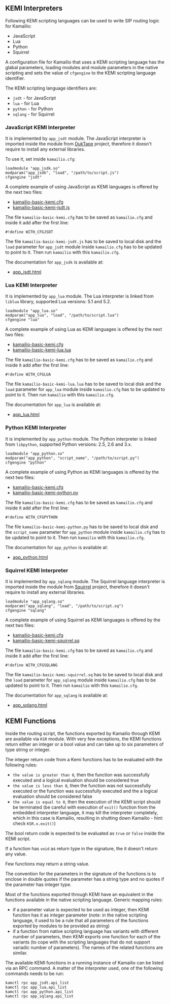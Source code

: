 ## KEMI Interpreters ##

Following KEMI scripting languages can be used to write SIP routing logic for Kamailio:

  * JavaScript
  * Lua
  * Python
  * Squirrel

A configuration file for Kamailio that uses a KEMI scripting language has the glabal parameters, loading modules and
module parameters in the native scripting and sets the value of `cfgengine` to the KEMI scripting language identifier.

The KEMI scripting language identifiers are:

  * `jsdt` - for JavaScript
  * `lua` - for Lua
  * `python` - for Python
  * `sqlang` - for Squirrel

### JavaScript KEMI Interpreter ###

It is implemented by `app_jsdt` module. The JavaScript interpreter is imported inside the module from
[DukTape](www.ducktape.org) project, therefore it doesn't require to install any external libraries.

To use it, set inside `kamailio.cfg`:

```
loadmodule "app_jsdk.so"
modparam("app_jsdk", "load", "/path/to/script.js")
cfgengine "jsdt"
```

A complete example of using JavaScript as KEMI languages is offered by the next two files:

  * [kamailio-basic-kemi.cfg](https://github.com/kamailio/kamailio/blob/master/misc/examples/kemi/kamailio-basic-kemi.cfg)
  * [kamailio-basic-kemi-jsdt.js](https://github.com/kamailio/kamailio/blob/master/misc/examples/kemi/kamailio-basic-kemi-jsdt.js)

The file `kamailio-basic-kemi.cfg` has to be saved as `kamailio.cfg` and inside it add after the first line:

```
#!define WITH_CFGJSDT
```

The file `kamailio-basic-kemi-jsdt.js` has to be saved to local disk and the `load` parameter for `app_jsdt` module
inside `kamailio.cfg` has to be updated to point to it. Then run `kamailio` with this `kamailio.cfg`.

The documentation for `app_jsdk` is available at:

  * [app_jsdt.html](https://kamailio.org/docs/modules/devel/modules/app_jsdt.html)

### Lua KEMI Interpreter ###

It is implemented by `app_lua` module. The Lua interpreter is linked from `liblua` library, supported Lua versions: 
5.1 and 5.2.

```
loadmodule "app_lua.so"
modparam("app_lua", "load", "/path/to/script.lua")
cfgengine "lua"
```

A complete example of using Lua as KEMI languages is offered by the next two files:

  * [kamailio-basic-kemi.cfg](https://github.com/kamailio/kamailio/blob/master/misc/examples/kemi/kamailio-basic-kemi.cfg)
  * [kamailio-basic-kemi-lua.lua](https://github.com/kamailio/kamailio/blob/master/misc/examples/kemi/kamailio-basic-kemi-lua.lua)

The file `kamailio-basic-kemi.cfg` has to be saved as `kamailio.cfg` and inside it add after the first line:

```
#!define WITH_CFGLUA
```

The file `kamailio-basic-kemi-lua.lua` has to be saved to local disk and the `load` parameter for `app_lua` module
inside `kamailio.cfg` has to be updated to point to it. Then run `kamailio` with this `kamailio.cfg`.

The documentation for `app_lua` is available at:

  * [app_lua.html](https://kamailio.org/docs/modules/devel/modules/app_lua.html)

### Python KEMI Interpreter ###

It is implemented by `app_python` module. The Python interpreter is linked from `libpython`, supported Python versions:
2.5, 2.6 and 3.x.

```
loadmodule "app_python.so"
modparam("app_python", "script_name", "/path/to/script.py")
cfgengine "python"
```

A complete example of using Python as KEMI languages is offered by the next two files:

  * [kamailio-basic-kemi.cfg](https://github.com/kamailio/kamailio/blob/master/misc/examples/kemi/kamailio-basic-kemi.cfg)
  * [kamailio-basic-kemi-python.py](https://github.com/kamailio/kamailio/blob/master/misc/examples/kemi/kamailio-basic-kemi-python.py)

The file `kamailio-basic-kemi.cfg` has to be saved as `kamailio.cfg` and inside it add after the first line:

```
#!define WITH_CFGPYTHON
```

The file `kamailio-basic-kemi-python.py` has to be saved to local disk and the `script_name` parameter for
`app_python` module inside `kamailio.cfg` has to be updated to point to it. Then run `kamailio` with this `kamailio.cfg`.

The documentation for `app_python` is available at:

  * [app_python.html](https://kamailio.org/docs/modules/devel/modules/app_python.html)

### Squirrel KEMI Interpreter ###

It is implemented by `app_sqlang` module. The Squirrel language interpreter is imported inside the module from
[Squirrel](www.squirrel-lang.org) project, therefore it doesn't require to install any external libraries.

```
loadmodule "app_sqlang.so"
modparam("app_sqlang", "load", "/path/to/script.sq")
cfgengine "sqlang"
```

A complete example of using Squirrel as KEMI languages is offered by the next two files:

  * [kamailio-basic-kemi.cfg](https://github.com/kamailio/kamailio/blob/master/misc/examples/kemi/kamailio-basic-kemi.cfg)
  * [kamailio-basic-kemi-squirrel.sq](https://github.com/kamailio/kamailio/blob/master/misc/examples/kemi/kamailio-basic-kemi-squirrel.sq)

The file `kamailio-basic-kemi.cfg` has to be saved as `kamailio.cfg` and inside it add after the first line:

```
#!define WITH_CFGSQLANG
```

The file `kamailio-basic-kemi-squirrel.sq` has to be saved to local disk and the `load` parameter for `app_sqlang`
module inside `kamailio.cfg` has to be updated to point to it. Then run `kamailio` with this `kamailio.cfg`.

The documentation for `app_sqlang` is available at:

  * [app_sqlang.html](https://kamailio.org/docs/modules/devel/modules/app_sqlang.html)

## KEMI Functions ##

Inside the routing script, the functions exported by Kamailio through KEMI are available via `KSR` module. With very
few exceptions, the KEMI functions return either an integer or a bool value and can take up to six parameters of type
string or integer.

The integer return code from a Kemi functions has to be evaluated with the following rules:

  * `the value is greater than 0`, then the function was successfully executed and a logical evaluation should be
  considered true
  * `the value is less than 0`, then the function was not successfully executed or the function was successfully
  executed and the a logical evaluation should be considered false
  * `the value is equal to 0`, then the execution of the KEMI script should be terminated (be careful with execution of
  `exit()` function from the embedded interpreter language, it may kill the interpreter completely, which in this case
  is Kamailio, resulting in shutting down Kamailio - hint: check `KSR.x.exit()`)

The bool return code is expected to be evaluated as `true` or `false` inside the KEMI script.

If a function has `void` as return type in the signature, the it doesn't return any value.

Few functions may return a string value.

The convention for the parameters in the signature of the functions is to enclose in double quotes if the parameter
has a string type and no quotes if the parameter has integer type.

Most of the functions exported through KEMI have an equivalent in the functions available in the native scripting
language. Generic mapping rules:

  * if a parameter value is expected to be used as integer, then KEMI function has it as integer parameter (note: in
  the native scripting language, it used to be a rule that all parameters of the functions exported by modules to be
  provided as string)
  * if a function from native scripting language has variants with different number of parameters, then KEMI exports
  one function for each of the variants (to cope with the scripting languages that do not support variadic number of
  parameters). The names of the related functions are similar.

The available KEMI functions in a running instance of Kamailio can be listed via an RPC command. A matter of the
interpreter used, one of the following commands needs to be run:

```
kamctl rpc app_jsdt.api_list
kamctl rpc app_lua.api_list
kamctl rpc app_python.api_list
kamctl rpc app_sqlang.api_list
```